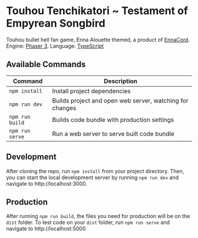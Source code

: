 # Touhou Tenchikatori ~ Testament of Empyrean Songbird
Touhou bullet hell fan game, Enna Alouette themed, a product of [EnnaCord](https://discord.gg/enna).
  Engine: [Phaser 3](https://newdocs.phaser.io/docs/3.55.2). Language: [TypeScript](https://www.typescriptlang.org/docs/)

## Available Commands

| Command | Description |
|---------|-------------|
| `npm install` | Install project dependencies |
| `npm run dev` | Builds project and open web server, watching for changes |
| `npm run build` | Builds code bundle with production settings  |
| `npm run serve` | Run a web server to serve built code bundle |

## Development

After cloning the repo, run `npm install` from your project directory. Then, you can start the local development
server by running `npm run dev` and navigate to http://localhost:3000.

## Production

After running `npm run build`, the files you need for production will be on the `dist` folder. To test code on your `dist` folder, run `npm run serve` and navigate to http://localhost:5000